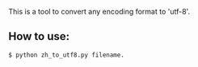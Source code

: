 This is a tool to convert any encoding format to 'utf-8'.

## How to use:

    $ python zh_to_utf8.py filename.